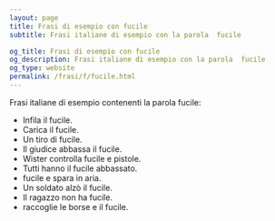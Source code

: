 ```yaml
---
layout: page
title: Frasi di esempio con fucile 
subtitle: Frasi italiane di esempio con la parola  fucile

og_title: Frasi di esempio con fucile 
og_description: Frasi italiane di esempio con la parola  fucile
og_type: website
permalink: /frasi/f/fucile.html
---
```


Frasi italiane di esempio contenenti la parola fucile:


- Infila il fucile.
- Carica il fucile.
- Un tiro di fucile.
- Il giudice abbassa il fucile.
- Wister controlla fucile e pistole.
- Tutti hanno il fucile abbassato.
- fucile e spara in aria.
- Un soldato alzò il fucile.
- Il ragazzo non ha fucile.
- raccoglie le borse e il fucile.
